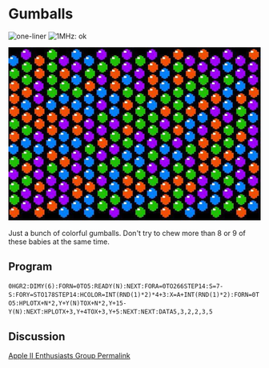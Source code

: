 # Gumballs

![one-liner](https://img.shields.io/badge/one--liner-orange) ![1MHz: ok](https://img.shields.io/badge/1MHz-ok-green)

![image](media/gumballs.jpg "Gumballs Screenshot")

Just a bunch of colorful gumballs. Don't try to chew more than 8 or 9 of these babies at the same time.

## Program

`0HGR2:DIMY(6):FORN=0TO5:READY(N):NEXT:FORA=0TO266STEP14:S=7-S:FORY=STO178STEP14:HCOLOR=INT(RND(1)*2)*4+3:X=A+INT(RND(1)*2):FORN=0TO5:HPLOTX+N*2,Y+Y(N)TOX+N*2,Y+15-Y(N):NEXT:HPLOTX+3,Y+4TOX+3,Y+5:NEXT:NEXT:DATA5,3,2,2,3,5`

## Discussion

[Apple II Enthusiasts Group Permalink](https://www.facebook.com/groups/5251478676/permalink/10157704431108677/)
